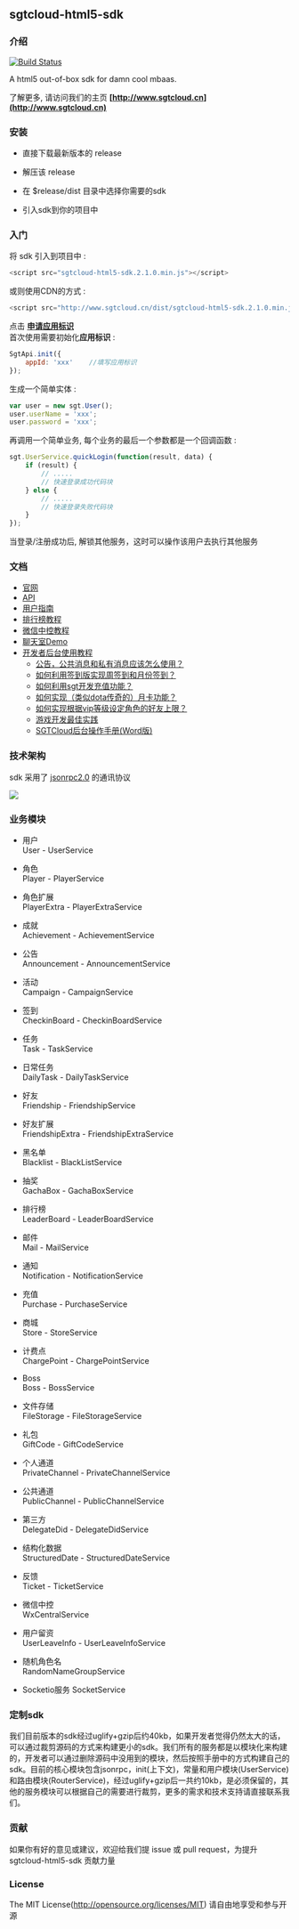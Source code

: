 ## sgtcloud-html5-sdk

### 介绍
[![Build Status](https://travis-ci.org/sgtcloud/sgtcloud-html5-sdk.svg?branch=2.0.0)](https://travis-ci.org/sgtcloud/sgtcloud-html5-sdk.svg?branch=2.0.0)

A html5 out-of-box sdk for damn cool mbaas.

了解更多, 请访问我们的主页 **[http://www.sgtcloud.cn](http://www.sgtcloud.cn)**

### 安装

* 直接下载最新版本的 release

* 解压该 release

* 在 $release/dist 目录中选择你需要的sdk

* 引入sdk到你的项目中

### 入门

将 sdk 引入到项目中 :

```javascript
<script src="sgtcloud-html5-sdk.2.1.0.min.js"></script>
```

或则使用CDN的方式 :
```javascript
<script src="http://www.sgtcloud.cn/dist/sgtcloud-html5-sdk.2.1.0.min.js"></script>
```

点击 **[申请应用标识](http://wj.qq.com/survey.html?type=survey&id=136756&hash=233f)**  
首次使用需要初始化**应用标识** :

```javascript
SgtApi.init({
    appId: 'xxx'	//填写应用标识
});
```

生成一个简单实体 :

```javascript
var user = new sgt.User();
user.userName = 'xxx';
user.password = 'xxx';
```

再调用一个简单业务, 每个业务的最后一个参数都是一个回调函数 :


```javascript
sgt.UserService.quickLogin(function(result, data) {
	if (result) {
		// .....
		// 快速登录成功代码块
	} else {
		// .....
		// 快速登录失败代码块
	}
});
```

当登录/注册成功后, 解锁其他服务，这时可以操作该用户去执行其他服务

### 文档

- <a href="http://www.sgtcloud.cn" target="_blank">官网</a>
- <a href="http://www.sgtcloud.cn/api" target="_blank">API</a> 
- <a href="https://www.gitbook.com/book/sgtcloud/sgtcloud-html5-sdk/details" target="_blank">用户指南</a>
- <a href="http://www.sgtcloud.cn/tutorials" target="_blank">排行榜教程</a>
- <a href="http://www.sgtcloud.cn/tutorials/tutorial-wx" target="_blank">微信中控教程</a>
- <a href="http://www.sgtcloud.cn/tutorials/demo-lobby-room" target="_blank">聊天室Demo</a>
- <a href="http://www.sgtcloud.cn/tutorials/console" target="_blank">开发者后台使用教程</a>
	+ <a href="http://www.sgtcloud.cn/tutorials/console/doc/公告，公共消息和私有消息应该怎么使用？.html" target="_blank">公告，公共消息和私有消息应该怎么使用？</a>
	+ <a href="http://www.sgtcloud.cn/tutorials/console/doc/如何利用签到版实现周签到和月份签到？.html" target="_blank">如何利用签到版实现周签到和月份签到？</a>
	+ <a href="http://www.sgtcloud.cn/tutorials/console/doc/如何利用sgt开发充值功能？.html" target="_blank">如何利用sgt开发充值功能？</a>
	+ <a href="http://www.sgtcloud.cn/tutorials/console/doc/如何实现（类似dota传奇的）月卡功能？.html" target="_blank">如何实现（类似dota传奇的）月卡功能？</a>
	+ <a href="http://www.sgtcloud.cn/tutorials/console/doc/如何实现根据vip等级设定角色的好友上限？.html" target="_blank">如何实现根据vip等级设定角色的好友上限？</a>
	+ <a href="http://www.sgtcloud.cn/tutorials/console/doc/游戏开发最佳实践.html" target="_blank">游戏开发最佳实践</a>
	+ <a href="http://www.sgtcloud.cn/tutorials/console/doc/SGTCloud后台操作手册.doc">SGTCloud后台操作手册(Word版)</a>
	
	
### 技术架构

sdk 采用了 [jsonrpc2.0](http://www.jsonrpc.org/) 的通讯协议

![](http://blog.espol.edu.ec/taws/files/2009/01/jrj2.jpg)

### 业务模块

* 用户  
User - UserService

* 角色  
Player - PlayerService

* 角色扩展  
PlayerExtra - PlayerExtraService

* 成就  
Achievement - AchievementService

* 公告  
Announcement - AnnouncementService

* 活动  
Campaign - CampaignService

* 签到  
CheckinBoard - CheckinBoardService
 
* 任务  
Task -  TaskService

* 日常任务  
DailyTask - DailyTaskService

* 好友  
Friendship - FriendshipService

* 好友扩展  
FriendshipExtra - FriendshipExtraService

* 黑名单  
Blacklist - BlackListService

* 抽奖  
GachaBox - GachaBoxService

* 排行榜  
LeaderBoard - LeaderBoardService

* 邮件  
Mail - MailService

* 通知  
Notification - NotificationService

* 充值  
Purchase - PurchaseService

* 商城  
Store - StoreService

* 计费点  
ChargePoint - ChargePointService

* Boss  
Boss - BossService

* 文件存储  
FileStorage - FileStorageService

* 礼包  
GiftCode - GiftCodeService

* 个人通道  
PrivateChannel - PrivateChannelService

* 公共通道  
PublicChannel - PublicChannelService

* 第三方  
DelegateDid - DelegateDidService

* 结构化数据  
StructuredDate - StructuredDateService

* 反馈  
Ticket - TicketService

* 微信中控  
WxCentralService

* 用户留资  
UserLeaveInfo - UserLeaveInfoService

* 随机角色名  
RandomNameGroupService

* Socketio服务
SocketService

### 定制sdk

我们目前版本的sdk经过uglify+gzip后约40kb，如果开发者觉得仍然太大的话，可以通过裁剪源码的方式来构建更小的sdk。我们所有的服务都是以模块化来构建的，开发者可以通过删除源码中没用到的模块，然后按照手册中的方式构建自己的sdk。目前的核心模块包含jsonrpc，init(上下文)，常量和用户模块(UserService)和路由模块(RouterService)，经过uglify+gzip后一共约10kb，是必须保留的，其他的服务模块可以根据自己的需要进行裁剪，更多的需求和技术支持请直接联系我们。

### 贡献

如果你有好的意见或建议，欢迎给我们提 issue 或 pull request，为提升 sgtcloud-html5-sdk 贡献力量

### License
    
The MIT License(http://opensource.org/licenses/MIT) 请自由地享受和参与开源

